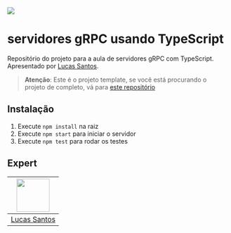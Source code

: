 <img src="https://storage.googleapis.com/golden-wind/experts-club/capa-github.svg" />

# servidores gRPC usando TypeScript

Repositório do projeto para a aula de servidores gRPC com TypeScript. Apresentado por [Lucas Santos][1].

> __Atenção__: Este é o projeto template, se você está procurando o projeto de completo, vá para [este repositório](https://github.com/rocketseat-experts-club/grpc-server-typescript)

## Instalação

1. Execute `npm install` na raiz
2. Execute `npm start` para iniciar o servidor
3. Execute `npm test` para rodar os testes

## Expert

| [<img src="https://github.com/khaosdoctor.png" width="75px;"/>][1] |
| :-: |
|[Lucas Santos][1]|

[1]: https://lsantos.dev
